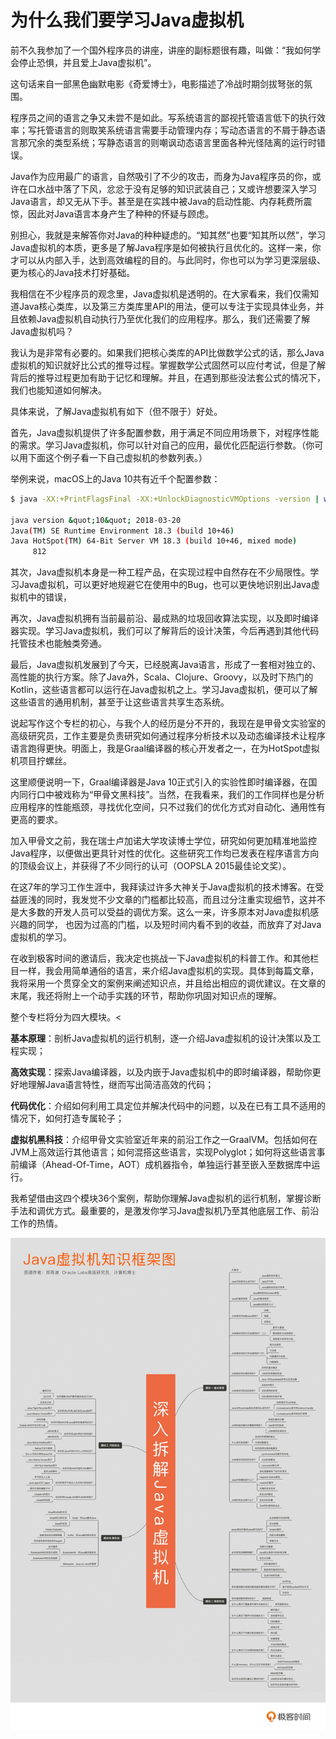 # 为什么我们要学习Java虚拟机


前不久我参加了一个国外程序员的讲座，讲座的副标题很有趣，叫做：“我如何学会停止恐惧，并且爱上Java虚拟机”。

这句话来自一部黑色幽默电影《奇爱博士》，电影描述了冷战时期剑拔弩张的氛围。

程序员之间的语言之争又未尝不是如此。写系统语言的鄙视托管语言低下的执行效率；写托管语言的则取笑系统语言需要手动管理内存；写动态语言的不屑于静态语言那冗余的类型系统；写静态语言的则嘲讽动态语言里面各种光怪陆离的运行时错误。

Java作为应用最广的语言，自然吸引了不少的攻击，而身为Java程序员的你，或许在口水战中落了下风，忿忿于没有足够的知识武装自己；又或许想要深入学习Java语言，却又无从下手。甚至是在实践中被Java的启动性能、内存耗费所震惊，因此对Java语言本身产生了种种的怀疑与顾虑。

别担心，我就是来解答你对Java的种种疑虑的。“知其然”也要“知其所以然”，学习Java虚拟机的本质，更多是了解Java程序是如何被执行且优化的。这样一来，你才可以从内部入手，达到高效编程的目的。与此同时，你也可以为学习更深层级、更为核心的Java技术打好基础。

我相信在不少程序员的观念里，Java虚拟机是透明的。在大家看来，我们仅需知道Java核心类库，以及第三方类库里API的用法，便可以专注于实现具体业务，并且依赖Java虚拟机自动执行乃至优化我们的应用程序。那么，我们还需要了解Java虚拟机吗？

我认为是非常有必要的。如果我们把核心类库的API比做数学公式的话，那么Java虚拟机的知识就好比公式的推导过程。掌握数学公式固然可以应付考试，但是了解背后的推导过程更加有助于记忆和理解。并且，在遇到那些没法套公式的情况下，我们也能知道如何解决。

具体来说，了解Java虚拟机有如下（但不限于）好处。


首先，Java虚拟机提供了许多配置参数，用于满足不同应用场景下，对程序性能的需求。学习Java虚拟机，你可以针对自己的应用，最优化匹配运行参数。（你可以用下面这个例子看一下自己虚拟机的参数列表。）

举例来说，macOS上的Java 10共有近千个配置参数：
~~~bash
$ java -XX:+PrintFlagsFinal -XX:+UnlockDiagnosticVMOptions -version | wc -l

java version &quot;10&quot; 2018-03-20
Java(TM) SE Runtime Environment 18.3 (build 10+46)
Java HotSpot(TM) 64-Bit Server VM 18.3 (build 10+46, mixed mode)
     812
~~~

其次，Java虚拟机本身是一种工程产品，在实现过程中自然存在不少局限性。学习Java虚拟机，可以更好地规避它在使用中的Bug，也可以更快地识别出Java虚拟机中的错误，

再次，Java虚拟机拥有当前最前沿、最成熟的垃圾回收算法实现，以及即时编译器实现。学习Java虚拟机，我们可以了解背后的设计决策，今后再遇到其他代码托管技术也能触类旁通。

最后，Java虚拟机发展到了今天，已经脱离Java语言，形成了一套相对独立的、高性能的执行方案。除了Java外，Scala、Clojure、Groovy，以及时下热门的Kotlin，这些语言都可以运行在Java虚拟机之上。学习Java虚拟机，便可以了解这些语言的通用机制，甚至于让这些语言共享生态系统。

说起写作这个专栏的初心，与我个人的经历是分不开的，我现在是甲骨文实验室的高级研究员，工作主要是负责研究如何通过程序分析技术以及动态编译技术让程序语言跑得更快。明面上，我是Graal编译器的核心开发者之一，在为HotSpot虚拟机项目拧螺丝。

这里顺便说明一下，Graal编译器是Java 10正式引入的实验性即时编译器，在国内同行口中被戏称为“甲骨文黑科技”。当然，在我看来，我们的工作同样也是分析应用程序的性能瓶颈，寻找优化空间，只不过我们的优化方式对自动化、通用性有更高的要求。

加入甲骨文之前，我在瑞士卢加诺大学攻读博士学位，研究如何更加精准地监控Java程序，以便做出更具针对性的优化。这些研究工作均已发表在程序语言方向的顶级会议上，并获得了不少同行的认可（OOPSLA 2015最佳论文奖）。

在这7年的学习工作生涯中，我拜读过许多大神关于Java虚拟机的技术博客。在受益匪浅的同时，我发觉不少文章的门槛都比较高，而且过分注重实现细节，这并不是大多数的开发人员可以受益的调优方案。这么一来，许多原本对Java虚拟机感兴趣的同学， 也因为过高的门槛，以及短时间内看不到的收益，而放弃了对Java虚拟机的学习。

在收到极客时间的邀请后，我决定也挑战一下Java虚拟机的科普工作。和其他栏目一样，我会用简单通俗的语言，来介绍Java虚拟机的实现。具体到每篇文章，我将采用一个贯穿全文的案例来阐述知识点，并且给出相应的调优建议。在文章的末尾，我还将附上一个动手实践的环节，帮助你巩固对知识点的理解。

整个专栏将分为四大模块。<

<strong>基本原理</strong>：剖析Java虚拟机的运行机制，逐一介绍Java虚拟机的设计决策以及工程实现；

<strong>高效实现</strong>：探索Java编译器，以及内嵌于Java虚拟机中的即时编译器，帮助你更好地理解Java语言特性，继而写出简洁高效的代码；

<strong>代码优化</strong>：介绍如何利用工具定位并解决代码中的问题，以及在已有工具不适用的情况下，如何打造专属轮子；

<strong>虚拟机黑科技</strong>：介绍甲骨文实验室近年来的前沿工作之一GraalVM。包括如何在JVM上高效运行其他语言；如何混搭这些语言，实现Polyglot；如何将这些语言事前编译（Ahead-Of-Time，AOT）成机器指令，单独运行甚至嵌入至数据库中运行。

我希望借由这四个模块36个案例，帮助你理解Java虚拟机的运行机制，掌握诊断手法和调优方式。最重要的，是激发你学习Java虚拟机乃至其他底层工作、前沿工作的热情。

![](./pic/jvm-oracle-00-01.jpg)